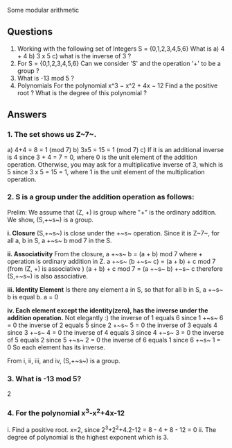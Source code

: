 Some modular arithmetic

## Questions

1. Working with the following set of Integers S =
{0,1,2,3,4,5,6}
What is
a) 4 + 4
b) 3 x 5
c) what is the inverse of 3 ?
2. For S = {0,1,2,3,4,5,6}
Can we consider 'S' and the operation '+' to be a group ?
3. What is
-13 mod 5 ?
4. Polynomials
For the polynomial x^3 − x^2 + 4x − 12
Find a the positive root ?
What is the degree of this polynomial ?

## Answers

### 1. The set shows us Z~7~. 
a) 4+4 = 8 = 1 (mod 7)
b) 3x5 = 15 = 1 (mod 7)
c) If it is an additional inverse is 4 since 3 + 4 = 7 = 0, where 0 is the unit element of the addition operation. 
Otherwise, you may ask for a multiplicative inverse of 3, which is 5 since 3 x 5 = 15 = 1, where 1 is the unit element of the multiplication operation. 

### 2. S is a group under the addition operation as follows: 

Prelim: We assume that (Z, +) is group where "+" is the ordinary addition.
We show, (S,+~s~) is a group. 

**i. Closure**
(S,+~s~) is close under the +~s~ operation. Since it is Z~7~, for all a, b in S, a +~s~ b mod 7 in the S. 

**ii. Associativity**
From the closure, a +~s~ b = (a + b) mod 7 where + operation is ordinary addition in Z. 
a +~s~ (b +~s~  c) = (a + b) + c mod 7 (from (Z, +) is associative ) 
(a + b) + c mod 7 = (a +~s~ b) +~s~ c therefore (S,+~s~) is also associative.

**iii. Identity Element**
Is there any element a in S, so that for all b in S, a +~s~ b is equal b. 
a = 0 

**iv. Each element except the identity(zero), has the inverse under the addition operation.** 
Not elegantly :) 
the inverse of 1 equals 6 since 1 +~s~ 6 = 0 
the inverse of 2 equals 5 since 2 +~s~ 5 = 0 
the inverse of 3 equals 4 since 3 +~s~ 4 = 0 
the inverse of 4 equals 3 since 4 +~s~ 3 = 0 
the inverse of 5 equals 2 since 5 +~s~ 2 = 0 
the inverse of 6 equals 1 since 6 +~s~ 1 = 0 
So each element has its inverse. 

From i, ii, iii, and iv, (S,+~s~) is a group. 

### 3. What is -13 mod 5?

2 

### 4. For the polynomial x<sup>3</sup>-x<sup>2</sup>+4x-12

i. Find a positive root. 
x=2, since 2<sup>3</sup>+2<sup>2</sup>+4.2-12 = 8 - 4 + 8 - 12 = 0
ii. The degree of polynomial is the highest exponent which is 3. 

